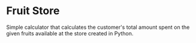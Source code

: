 # Fruit Store 
Simple calculator that calculates the customer's total amount spent on the given fruits available at the store created in Python.

